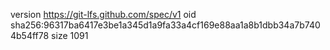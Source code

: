 version https://git-lfs.github.com/spec/v1
oid sha256:96317ba6417e3be1a345d1a9fa33a4cf169e88aa1a8b1dbb34a7b7404b54ff78
size 1091
